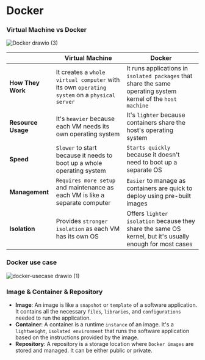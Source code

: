 # Docker

### Virtual Machine vs Docker
![Docker drawio (3)](https://github.com/Liu-Chen-CS/docker/assets/158779475/93081f3b-4582-4197-afdf-6a651617489a)

|       |  **Virtual Machine**  |  **Docker**  |
|-------|-------|-------|
|**How They Work**|It creates a `whole virtual computer` with its own `operating system` on a `physical server`|It runs applications in `isolated packages` that share the same operating system kernel of the `host machine`|
|**Resource Usage**|It's `heavier` because each VM needs its own operating system|It's `lighter` because containers share the host's operating system|
|**Speed**|`Slower` to start because it needs to boot up a whole operating system|`Starts quickly` because it doesn't need to boot up a separate OS|
|**Management**|`Requires more setup` and maintenance as each VM is like a separate computer|`Easier` to manage as containers are quick to deploy using pre-built images|
|**Isolation**|Provides `stronger isolation` as each VM has its own OS|Offers `lighter isolation` because they share the same OS kernel, but it's usually enough for most cases|

### Docker use case
![docker-usecase drawio (1)](https://github.com/Liu-Chen-CS/docker/assets/158779475/6e569873-d577-4ba8-b0a5-b35496f6a4b7)

### Image & Container & Repository
  - **Image**: An image is like a `snapshot` or `template` of a software application. It contains all the necessary `files`, `libraries`, and `configurations` needed to run the application.
  - **Container**: A container is a runtime `instance` of an image. It's a `lightweight`, `isolated environment` that runs the software application based on the instructions provided by the image.
  - **Repository**: A repository is a storage location where `Docker images` are stored and managed. It can be either public or private.
